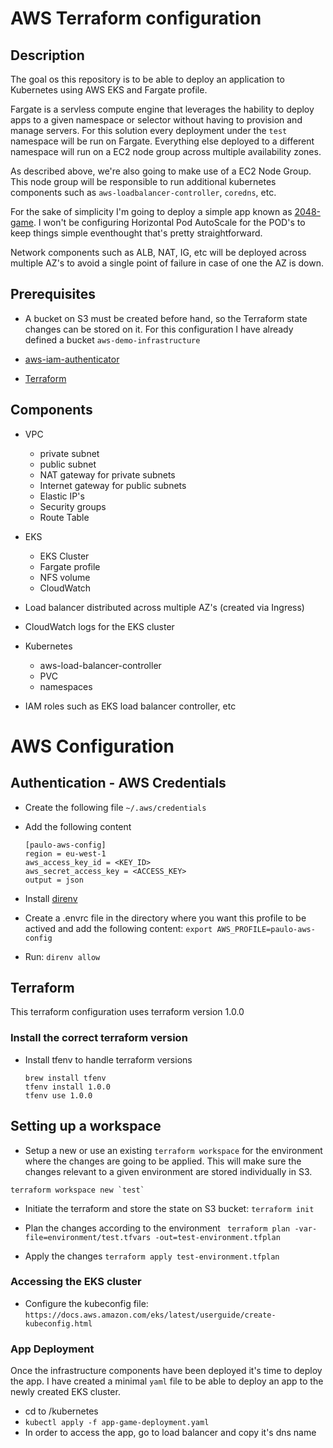 # AWS Terraform configuration

## Description
The goal os this repository is to be able to deploy an application to Kubernetes using AWS EKS and Fargate profile.

Fargate is a servless compute engine that leverages the hability to deploy apps to a given namespace or selector without having to provision and manage servers. For this solution every deployment under the `test` namespace will be run on Fargate. Everything else deployed to a different namespace will run on a EC2 node group across multiple availability zones.

As described above, we're also going to make use of a EC2 Node Group. This node group will be responsible to run additional kubernetes components such as `aws-loadbalancer-controller`, `coredns`, etc. 

For the sake of simplicity I'm going to deploy a simple app known as [2048-game](https://play2048.co/). 
I won't be configuring Horizontal Pod AutoScale for the POD's to keep things simple eventhought that's pretty straightforward.

Network components such as ALB, NAT, IG, etc will be deployed across multiple AZ's to avoid a single point of failure in case of one the AZ is down.

## Prerequisites

- A bucket on S3 must be created before hand, so the Terraform state changes can be stored on it. For this configuration I have already defined a bucket `aws-demo-infrastructure`

- [aws-iam-authenticator](https://docs.aws.amazon.com/eks/latest/userguide/install-aws-iam-authenticator.html)

- [Terraform](#terraform)

## Components
 - VPC
    - private subnet
    - public subnet
    - NAT gateway for private subnets
    - Internet gateway for public subnets
    - Elastic IP's
    - Security groups
    - Route Table

 - EKS    
    - EKS Cluster
    - Fargate profile
    - NFS volume
    - CloudWatch

 - Load balancer distributed across multiple AZ's (created via Ingress)

 - CloudWatch logs for the EKS cluster

 - Kubernetes   
    - aws-load-balancer-controller
    - PVC
    - namespaces

- IAM roles such as EKS load balancer controller, etc

# AWS Configuration

## Authentication - AWS Credentials

- Create the following file `~/.aws/credentials`

- Add the following content
    ```
    [paulo-aws-config]
    region = eu-west-1
    aws_access_key_id = <KEY_ID>
    aws_secret_access_key = <ACCESS_KEY>
    output = json
    ```

- Install [direnv](https://direnv.net/docs/installation.html)

- Create a .envrc file in the directory where you want this profile to be actived and add the following content: `export AWS_PROFILE=paulo-aws-config`

- Run: `direnv allow`

## Terraform

This terraform configuration uses terraform version 1.0.0

### Install the correct terraform version
- Install tfenv to handle terraform versions

    ```
    brew install tfenv
    tfenv install 1.0.0
    tfenv use 1.0.0
    ```

## Setting up a workspace
- Setup a new or use an existing `terraform workspace` for the environment where the changes are going to be applied. This will make sure the changes relevant to a given environment are stored individually in S3.

```
terraform workspace new `test`
```

- Initiate the terraform and store the state on S3 bucket: `terraform init`

- Plan the changes according to the environment ` terraform plan -var-file=environment/test.tfvars -out=test-environment.tfplan`

- Apply the changes `terraform apply test-environment.tfplan`

### Accessing the EKS cluster
- Configure the kubeconfig file:  `https://docs.aws.amazon.com/eks/latest/userguide/create-kubeconfig.html`

### App Deployment 

Once the infrastructure components have been deployed it's time to deploy the app. 
I have created a minimal `yaml` file to be able to deploy an app to the newly created EKS cluster.

- cd to /kubernetes
- `kubectl apply -f app-game-deployment.yaml`
- In order to access the app, go to load balancer and copy it's dns name
